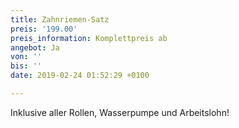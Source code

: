 ```yaml
---
title: Zahnriemen-Satz
preis: '199.00'
preis_information: Komplettpreis ab
angebot: Ja
von: ''
bis: ''
date: 2019-02-24 01:52:29 +0100

---
```

Inklusive aller Rollen, Wasserpumpe und Arbeitslohn!